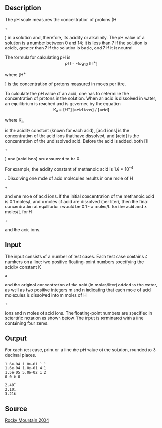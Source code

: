 <h2>Description</h2><p>The pH scale measures the concentration of protons (H</p><sup>+</sup><p>) in a solution and, therefore, its acidity or alkalinity. The pH value of a solution is a number between 0 and 14; it is less than 7 if the solution is acidic, greater than 7 if the solution is basic, and 7 if it is neutral. 
</p>
The formula for calculating pH is 
<center>pH = -log<sub>10</sub> [H<sup>+</sup>]</center><p>
</p>where [H<sup>+</sup><p>] is the concentration of protons measured in moles per litre. 
</p>
To calculate the pH value of an acid, one has to determine the concentration of protons in the solution. When an acid is dissolved in water, an equilibrium is reached and is governed by the equation 
<center>K<sub>a</sub> = [H<sup>+</sup>] [acid ions] / [acid]</center><p>
</p>where K<sub>a</sub><p> is the acidity constant (known for each acid), [acid ions] is the concentration of the acid ions that have dissolved, and [acid] is the concentration of the undissolved acid. Before the acid is added, both [H</p><sup>+</sup><p>] and [acid ions] are assumed to be 0. 
</p>For example, the acidity constant of methanoic acid is 1.6 * 10<sup>-4</sup><p>. Dissolving one mole of acid molecules results in one mole of H</p><sup>+</sup><p> and one mole of acid ions. If the initial concentration of the methanoic acid is 0.1 moles/L and x moles of acid are dissolved (per liter), then the final concentration at equilibrium would be 0.1 - x moles/L for the acid and x moles/L for H</p><sup>+</sup><p> and the acid ions. </p><h2>Input</h2><p>The input consists of a number of test cases. Each test case contains 4 numbers on a line: two positive floating-point numbers specifying the acidity constant K</p><sub>a</sub><p> and the original concentration of the acid (in moles/liter) added to the water, as well as two positive integers m and n indicating that each mole of acid molecules is dissolved into m moles of H</p><sup>+</sup><p> ions and n moles of acid ions. The floating-point numbers are specified in scientific notation as shown below. The input is terminated with a line containing four zeros. 
</p><h2>Output</h2><p>For each test case, print on a line the pH value of the solution, rounded to 3 decimal places. </p><pre><code class="language-input1">1.6e-04 1.0e-01 1 1
1.6e-04 1.0e-01 4 1
1.5e-05 5.0e-02 1 2
0 0 0 0
</code></pre><pre><code class="language-output1">2.407
2.101
3.216
</code></pre><h2>Source</h2><a href="searchproblem?field=source&amp;key=Rocky+Mountain+2004">Rocky Mountain 2004</a>